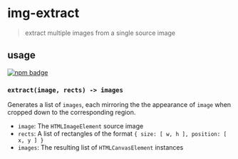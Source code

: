 # img-extract
> extract multiple images from a single source image

## usage
[![npm badge]][npm package]

### `extract(image, rects) -> images`
Generates a list of `images`, each mirroring the the appearance of `image` when cropped down to the corresponding region.

* `image`: The `HTMLImageElement` source image
* `rects`: A list of rectangles of the format `{ size: [ w, h ], position: [ x, y ] }`
* `images`: The resulting list of `HTMLCanvasElement` instances

[npm package]: https://www.npmjs.com/package/img-extract
[npm badge]:   https://nodei.co/npm/img-extract.png?mini

